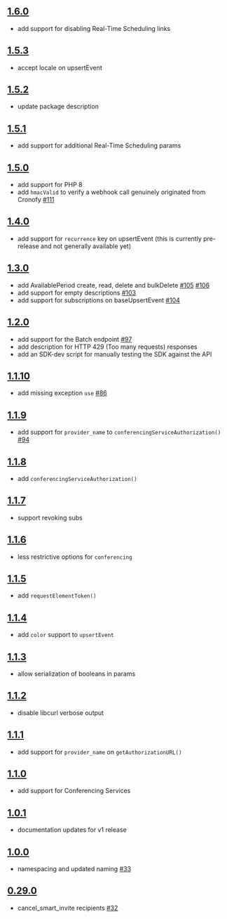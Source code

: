 ## [1.6.0]
* add support for disabling Real-Time Scheduling links

## [1.5.3]
* accept locale on upsertEvent

## [1.5.2]
* update package description

## [1.5.1]
* add support for additional Real-Time Scheduling params

## [1.5.0]
* add support for PHP 8
* add `hmacValid` to verify a webhook call genuinely originated from Cronofy [#111]

## [1.4.0]
* add support for `recurrence` key on upsertEvent (this is currently pre-release and not generally available yet)

## [1.3.0]
* add AvailablePeriod create, read, delete and bulkDelete [#105] [#106]
* add support for empty descriptions [#103]
* add support for subscriptions on baseUpsertEvent [#104]

## [1.2.0]

* add support for the Batch endpoint [#97]
* add description for HTTP 429 (Too many requests) responses
* add an SDK-dev script for manually testing the SDK against the API

## [1.1.10]

* add missing exception `use` [#86]

## [1.1.9]

* add support for `provider_name` to `conferencingServiceAuthorization()` [#94]

## [1.1.8]

* add `conferencingServiceAuthorization()`

## [1.1.7]

* support revoking subs

## [1.1.6]

* less restrictive options for `conferencing`

## [1.1.5]

* add `requestElementToken()`

## [1.1.4]

* add `color` support to `upsertEvent`

## [1.1.3]

* allow serialization of booleans in params

## [1.1.2]

* disable libcurl verbose output

## [1.1.1]

* add support for `provider_name` on `getAuthorizationURL()`

## [1.1.0]

* add support for Conferencing Services

## [1.0.1]

* documentation updates for v1 release

## [1.0.0]

* namespacing and updated naming [#33]

## [0.29.0]

* cancel_smart_invite recipients [#32]

[0.29.0]: https://github.com/cronofy/cronofy-php/releases/tag/v0.29.0
[1.0.0]: https://github.com/cronofy/cronofy-php/releases/tag/v1.0.0
[1.0.1]: https://github.com/cronofy/cronofy-php/releases/tag/v1.0.1
[1.1.0]: https://github.com/cronofy/cronofy-php/releases/tag/v1.1.0
[1.1.1]: https://github.com/cronofy/cronofy-php/releases/tag/v1.1.1
[1.1.2]: https://github.com/cronofy/cronofy-php/releases/tag/v1.1.2
[1.1.3]: https://github.com/cronofy/cronofy-php/releases/tag/v1.1.3
[1.1.4]: https://github.com/cronofy/cronofy-php/releases/tag/v1.1.4
[1.1.5]: https://github.com/cronofy/cronofy-php/releases/tag/v1.1.5
[1.1.6]: https://github.com/cronofy/cronofy-php/releases/tag/v1.1.6
[1.1.7]: https://github.com/cronofy/cronofy-php/releases/tag/v1.1.7
[1.1.8]: https://github.com/cronofy/cronofy-php/releases/tag/v1.1.8
[1.1.9]: https://github.com/cronofy/cronofy-php/releases/tag/v1.1.9
[1.1.10]: https://github.com/cronofy/cronofy-php/releases/tag/v1.1.10
[1.2.0]: https://github.com/cronofy/cronofy-php/releases/tag/v1.2.0
[1.3.0]: https://github.com/cronofy/cronofy-php/releases/tag/v1.3.0
[1.4.0]: https://github.com/cronofy/cronofy-php/releases/tag/v1.4.0
[1.5.0]: https://github.com/cronofy/cronofy-php/releases/tag/v1.5.0
[1.5.1]: https://github.com/cronofy/cronofy-php/releases/tag/v1.5.1
[1.5.2]: https://github.com/cronofy/cronofy-php/releases/tag/v1.5.2
[1.5.3]: https://github.com/cronofy/cronofy-php/releases/tag/v1.5.3
[1.6.0]: https://github.com/cronofy/cronofy-php/releases/tag/v1.6.0

[#32]: https://github.com/cronofy/cronofy-php/pull/76
[#33]: https://github.com/cronofy/cronofy-php/pull/74
[#34]: https://github.com/cronofy/cronofy-php/pull/77
[#94]: https://github.com/cronofy/cronofy-php/pull/94
[#86]: https://github.com/cronofy/cronofy-php/pull/86
[#97]: https://github.com/cronofy/cronofy-php/pull/97
[#103]: https://github.com/cronofy/cronofy-php/pull/103
[#104]: https://github.com/cronofy/cronofy-php/pull/104
[#105]: https://github.com/cronofy/cronofy-php/pull/105
[#106]: https://github.com/cronofy/cronofy-php/pull/106
[#111]: https://github.com/cronofy/cronofy-php/pull/111
[#116]: https://github.com/cronofy/cronofy-php/pull/116
